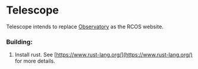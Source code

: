 # Telescope
Telescope intends to replace [Observatory](https://github.com/rcos/observatory-server) 
as the RCOS website.

### Building:
1. Install rust. See [https://www.rust-lang.org/](https://www.rust-lang.org/) 
    for more details.